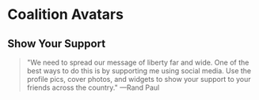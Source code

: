 # Coalition Avatars

## Show Your Support
> "We need to spread our message of liberty far and wide. One of the best ways to do this is by supporting me using social media. Use the profile pics, cover photos, and widgets to show your support to your friends across the country." —Rand Paul
